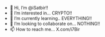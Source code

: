 - 👋 Hi, I’m @iSatbir!!
- 👀 I’m interested in... CRYPTO!!
- 🌱 I’m currently learning.. EVERYTHING!!
- 💞️ I’m looking to collaborate on... NOTHING!!
- 📫 How to reach me... X.com/i7Bir

<!---
iSatbir/iSatbir is a ✨ special ✨ repository because its `README.md` (this file) appears on your GitHub profile.
You can click the Preview link to take a look at your changes.
--->
